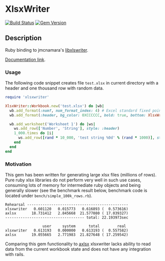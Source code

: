 # XlsxWriter

[![Build Status](https://travis-ci.com/gekola/xlsxwriter-rb.svg?branch=master)](https://travis-ci.com/gekola/xlsxwriter-rb)
[![Gem Version](https://badge.fury.io/rb/xlsxwriter.svg)](https://badge.fury.io/rb/xlsxwriter)

## Description

Ruby binding to jmcnamara's [libxlswriter](https://github.com/jmcnamara/libxlsxwriter).

[Documentation link](http://www.rubydoc.info/gems/xlsxwriter/XlsxWriter).

### Usage

The following code snippet creates file `test.xlsx` in current directory with a header and one thousand row with random data.

```ruby
require 'xlsxwriter'

XlsxWriter::Workbook.new('test.xlsx') do |wb|
  wb.add_format(:numf, num_format_index: 4) # Excel standard fixed point format (two numbers after point)
  wb.add_format(:header, bg_color: 0XCCCCCC, bold: true, bottom: XlsxWriter::Format::BORDER_THIN)

  wb.add_worksheet('Worksheet 1') do |ws|
    ws.add_row(['Number', 'String'], style: :header)
    1_000.times do |i|
      ws.add_row([rand * 10_000, 'test string %0d' % (rand * 1000)], style: [:numf])
    end
  end
end
```

### Motivation

This gem has been written for generating large xlsx files (millions of rows). Pure ruby xlsx libraries do not perform very well in such use cases, consuming lots of memory for intermediate ruby objects and being generally slower (see the benchmark result below, benchmark code is located under `bench/simple_100k_rows.rb`).

    Rehearsal ----------------------------------------------
    xlsxwriter   0.601120   0.015773   0.616893 (  0.573616)
    axlsx       18.731412   2.845668  21.577080 ( 17.039327)
    ------------------------------------ total: 22.193973sec
    
                     user     system      total        real
    xlsxwriter   0.613193   0.000000   0.613193 (  0.557582)
    axlsx       19.055665   2.771983  21.827648 ( 17.259542)

Comparing this gem functionality to [axlsx](https://github.com/randym/axlsx) xlsxwriter lacks ability to read data from the current workbook state and does not have any integration with rails.
